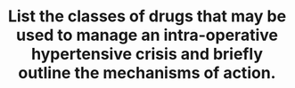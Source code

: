 ---
title: "List the classes of drugs that may be used to manage an intra-operative hypertensive crisis and briefly outline the mechanisms of action."
entityType: SAQ
exam: PEX
college: ANZCA
year: 2013
sitting: B
question: 10
passRate: 66
EC_expectedDomains:
- "A brief definition of hypertensive crisis was expected."
- "The majority of marks for this question were awarded for clarifying the mechanism of action of the drugs, and outlining the mechanisms for the antihypertensive effect."
EC_extraCredit:
- "Constructing a table with headings such as class, example of drug, route of administration, mechanism of action and physiological effect, enabled some candidates to score high marks in a minimal amount of time."
- "Reflecting on the route of administration enabled candidates to avoid wasting time mentioning drugs that could not effectively be administered intra-operatively."
EC_errorsCommon:
- "Vague statements as to method of action were unable to be awarded marks."
---